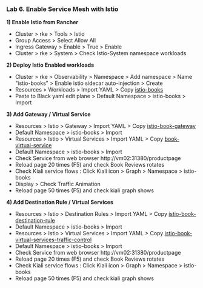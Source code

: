 ### Lab 6. Enable Service Mesh with Istio

**1) Enable Istio from Rancher**
- Cluster > rke > Tools > Istio
- Group Access > Select Allow All
- Ingress Gateway > Enable > True > Enable
- Cluster > rke > System > Check Istio-System namespace workloads 

**2) Deploy Istio Enabled workloads**
- Cluster > rke > Observability > Namespace > Add namespace > Name "istio-books" > Enable istio sidecar auto-injection > Create
- Resources > Workloads > Import YAML > Copy [istio-books](./config/istio-books.yml)
- Paste to Black yaml edit plane > Default Namespace > istio-books > Import

**3) Add Gateway / Virtual Service**
- Resources > Istio > Gateway > Import YAML > Copy [istio-book-gateway](./config/book-gateway.yml)
- Default Namespace > istio-books > Import
- Resources > Istio > Virtual Services >  Import YAML > Copy [book-virtual-service](./config/book-virtual-service.yml)
- Default Namespace > istio-books > Import
- Check Service from web browser http://vm02:31380/productpage
- Reload page 20 times (F5) and check Book Reviews rotates
- Check Kiali service flows : Click Kiali icon > Graph > Namespace > istio-books
- Display > Check Traffic Animation
- Reload page 50 times (F5) and check kiali graph shows

**4) Add Destination Rule / Virtual Services**
- Resources > Istio > Destination Rules > Import YAML > Copy [istio-book-destination-rule](./config/istio-book-destination-rule.yml)
- Default Namespace > istio-books > Import
- Resources > Istio > Virtual Services > Import YAML > Copy [istio-book-virtual-services-traffic-control](./config/istio-book-virtual-service-traffic-control.yml)
- Default Namespace > istio-books > Import
- Check Service from web browser http://vm02:31380/productpage
- Reload page 20 times (F5) and check Book Reviews rotates
- Check Kiali service flows : Click Kiali icon > Graph > Namespace > istio-books
- Reload page 50 times (F5) and check kiali graph shows
